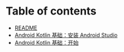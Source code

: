 # Table of contents

* [README](README.md)
* [Android Kotlin 基础：安装 Android Studio](android-kotlin-fundamentals-install-android-studio.md)
* [Android Kotlin 基础：开始](android-kotlin-fundamentals-get-started.md)

